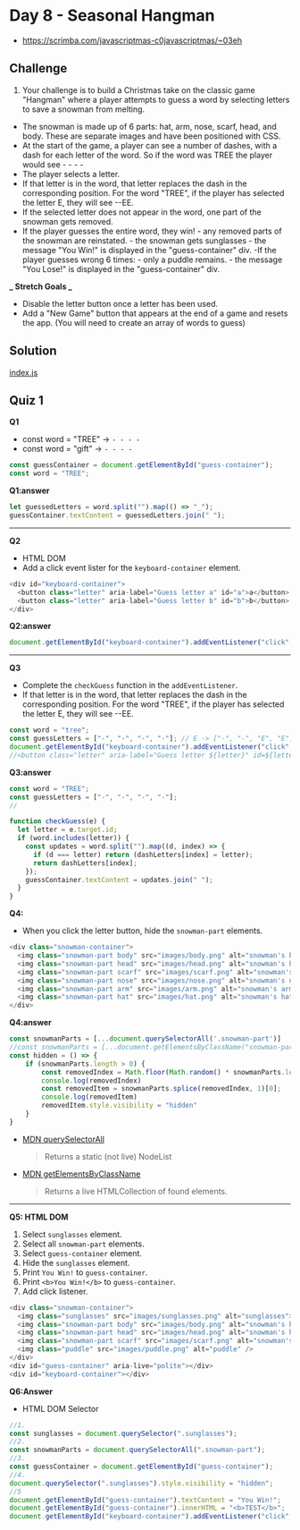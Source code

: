 # Day 8 - Seasonal Hangman

- https://scrimba.com/javascriptmas-c0javascriptmas/~03eh

## Challenge

1. Your challenge is to build a Christmas take on the classic game "Hangman" where a player attempts to guess a word by selecting letters to save a snowman from melting.

- The snowman is made up of 6 parts: hat, arm, nose, scarf, head, and body. These are separate images and have been positioned with CSS.
- At the start of the game, a player can see a number of dashes, with a dash for each letter of the word. So if the word was TREE the player would see - - - -
- The player selects a letter.
- If that letter is in the word, that letter replaces the dash in the corresponding position. For the word "TREE", if the player has selected the letter E, they will see --EE.
- If the selected letter does not appear in the word, one part of the snowman gets removed.
- If the player guesses the entire word, they win! - any removed parts of the snowman are reinstated. - the snowman gets sunglasses - the message "You Win!" is displayed in the "guess-container" div.
  -If the player guesses wrong 6 times: - only a puddle remains. - the message "You Lose!" is displayed in the "guess-container" div.

**_ Stretch Goals _**

- Disable the letter button once a letter has been used.
- Add a "New Game" button that appears at the end of a game and resets the app. (You will need to create an array of words to guess)

## Solution

[index.js](./index.js)

## Quiz 1

**Q1**

- const word = "TREE" -> `- - - -`
- const word = "gift" -> `- - - -`

```js
const guessContainer = document.getElementById("guess-container");
const word = "TREE";
```

**Q1:answer**

```js
let guessedLetters = word.split("").map(() => "_");
guessContainer.textContent = guessedLetters.join(" ");
```

<hr />

**Q2**

- HTML DOM
- Add a click event lister for the `keyboard-container` element.

```js
<div id="keyboard-container">
  <button class="letter" aria-label="Guess letter a" id="a">a</button>
  <button class="letter" aria-label="Guess letter b" id="b">b</button>
</div>
```

**Q2:answer**

```js
document.getElementById("keyboard-container").addEventListener("click", checkGuess);
```

<hr />

**Q3**

- Complete the `checkGuess` function in the `addEventListener`.
- If that letter is in the word, that letter replaces the dash in the corresponding position. For the word "TREE", if the player has selected the letter E, they will see --EE.
  

```js
const word = "tree";
const guessLetters = ["-", "-", "-", "-"]; // E -> ["-", "-", "E", "E"]
document.getElementById("keyboard-container").addEventListener("click", checkGuess);
//<button class="letter" aria-label="Guess letter ${letter}" id=${letter}>${letter}</button>
```

**Q3:answer**

```js
const word = "TREE";
const guessLetters = ["-", "-", "-", "-"];
//

function checkGuess(e) {
  let letter = e.target.id; 
  if (word.includes(letter)) {
    const updates = word.split("").map((d, index) => {
      if (d === letter) return (dashLetters[index] = letter);
      return dashLetters[index];
    });
    guessContainer.textContent = updates.join(" ");
  }
}
```

**Q4:**

- When you click the letter button, hide the `snowman-part` elements.

```js
<div class="snowman-container">
  <img class="snowman-part body" src="images/body.png" alt="snowman's body">
  <img class="snowman-part head" src="images/head.png" alt="snowman's head">
  <img class="snowman-part scarf" src="images/scarf.png" alt="snowman's scarf">
  <img class="snowman-part nose" src="images/nose.png" alt="snowman's nose">
  <img class="snowman-part arm" src="images/arm.png" alt="snowman's arm">
  <img class="snowman-part hat" src="images/hat.png" alt="snowman's hat">
</div>
```

**Q4:answer**

```js
const snowmanParts = [...document.querySelectorAll('.snowman-part')]
//const snowmanParts = [...document.getElementsByClassName("snowman-part")];
const hidden = () => {
    if (snowmanParts.length > 0) {
        const removedIndex = Math.floor(Math.random() * snowmanParts.length);
        console.log(removedIndex)
        const removedItem = snowmanParts.splice(removedIndex, 1)[0];
        console.log(removedItem)
        removedItem.style.visibility = "hidden"
    }
}
```

- [MDN querySelectorAll](https://developer.mozilla.org/en-US/docs/Web/API/Document/querySelectorAll)
  > Returns a static (not live) NodeList
- [MDN getElementsByClassName](https://developer.mozilla.org/en-US/docs/Web/API/Document/getElementsByClassName)
  > Returns a live HTMLCollection of found elements.

<hr />

**Q5: HTML DOM**

1. Select `sunglasses` element.
2. Select all `snowman-part` elements.
3. Select `guess-container` element.
4. Hide the `sunglasses` element.
5. Print `You Win!` to `guess-container`.
6. Print `<b>You Win!</b>` to `guess-container`.
7. Add click listener.

```js
<div class="snowman-container">
  <img class="sunglasses" src="images/sunglasses.png" alt="sunglasses">
  <img class="snowman-part body" src="images/body.png" alt="snowman's body">
  <img class="snowman-part head" src="images/head.png" alt="snowman's head">
  <img class="snowman-part scarf" src="images/scarf.png" alt="snowman's scarf">
  <img class="puddle" src="images/puddle.png" alt="puddle" />
</div>
<div id="guess-container" aria-live="polite"></div>
<div id="keyboard-container"></div>
```

**Q6:Answer**

- HTML DOM Selector

```js
//1.
const sunglasses = document.querySelector(".sunglasses");
//2.
const snowmanParts = document.querySelectorAll(".snowman-part");
//3.
const guessContainer = document.getElementById("guess-container");
//4.
document.querySelector(".sunglasses").style.visibility = "hidden";
//5
document.getElementById("guess-container").textContent = "You Win!";
document.getElementById("guess-container").innerHTML = "<b>TEST</b>";
document.getElementById("keyboard-container").addEventListener("click", () => {});
```
